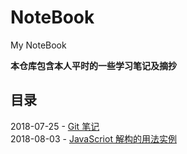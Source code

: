 # NoteBook
My NoteBook

**本仓库包含本人平时的一些学习笔记及摘抄**

## 目录

2018-07-25 - [Git 笔记](https://github.com/ChanMenglin/NoteBook/blob/master/Git/Git%20%E7%AC%94%E8%AE%B0.md)  
2018-08-03 - [JavaScriot 解构的用法实例](https://github.com/ChanMenglin/NoteBook/blob/master/JavaScript/JavaScript_%20Destructuring.md)

